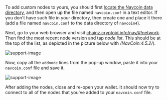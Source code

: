 To add custom nodes to yours, you should first [locate the Navcoin data directory](#locate-data), and then open up the file named `navcoin.conf` in a text editor. If you don't have such file in your directory, then create one and place it there (add a file named `navcoin.conf` to the data directory of `navcoin4`).

Next, go to your web browser and visit [chainz.cryptoid.info/nav/#!network](https://chainz.cryptoid.info/nav/#!network). Then find the most recent node version and tap *node list*. This should be at the top of the list, as depicted in the picture below with */NavCoin:4.5.2/*).

![support-image](/images/where-is-the-node-list.png)

Now, copy all the `addnode` lines from the pop-up window, paste it into your `navcoin.conf` file and save it.

![support-image](https://github.com/anquii/KnowledgeBase/blob/anquii-website-content/content/support/new/full-nodes/images/node-list.png?raw=true)

After adding the nodes, close and re-open your wallet. It should now try to connect to all of the nodes that you've added to your `navcoin.conf` file.
